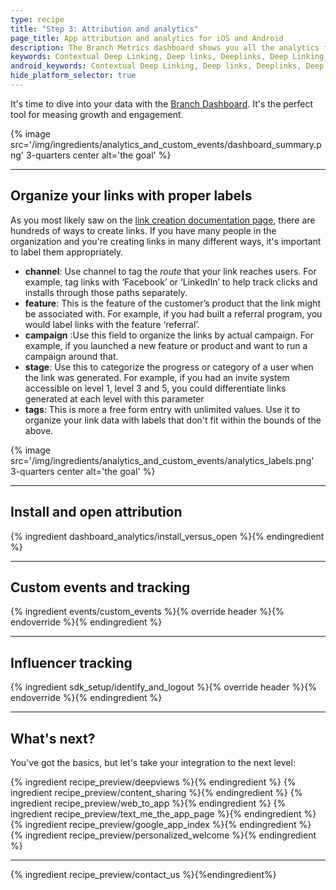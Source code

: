 ```yaml
---
type: recipe
title: "Step 3: Attribution and analytics"
page_title: App attribution and analytics for iOS and Android
description: The Branch Metrics dashboard shows you all the analytics for your iOS deep links. Track install attribution, measure marketing channels and ad campaigns.
keywords: Contextual Deep Linking, Deep links, Deeplinks, Deep Linking, Deeplinking, Deferred Deep Linking, Deferred Deeplinking, Google App Indexing, Google App Invites, Apple Universal Links, Apple Spotlight Search, Facebook App Links, AppLinks, Deepviews, Deep views, Attribution, Analytics, Dashboard, App Install, App Open, Conversion, iOS, objective-c, swift
android_keywords: Contextual Deep Linking, Deep links, Deeplinks, Deep Linking, Deeplinking, Deferred Deep Linking, Deferred Deeplinking, Google App Indexing, Google App Invites, Apple Universal Links, Apple Spotlight Search, Facebook App Links, AppLinks, Deepviews, Deep views, Attribution, Analytics, Dashboard, App Install, App Open, Conversion, Android
hide_platform_selector: true
---
```


It's time to dive into your data with the [Branch Dashboard](https://dashboard.branch.io). It's the perfect tool for measing growth and engagement.

{% image src='/img/ingredients/analytics_and_custom_events/dashboard_summary.png' 3-quarters center alt='the goal' %}

-----

## Organize your links with proper labels

As you most likely saw on the [link creation documentation page](/link_creation_guide/), there are hundreds of ways to create links. If you have many people in the organization and you're creating links in many different ways, it's important to label them appropriately.

* **channel**: Use channel to tag the _route_ that your link reaches users. For example, tag links with ‘Facebook’ or ‘LinkedIn’ to help track clicks and installs through those paths separately.
* **feature**: This is the feature of the customer’s product that the link might be associated with. For example, if you had built a referral program, you would label links with the feature ‘referral’.
* **campaign** :Use this field to organize the links by actual campaign. For example, if you launched a new feature or product and want to run a campaign around that.
* **stage**: Use this to categorize the progress or category of a user when the link was generated. For example, if you had an invite system accessible on level 1, level 3 and 5, you could differentiate links generated at each level with this parameter
* **tags**: This is more a free form entry with unlimited values. Use it to organize your link data with labels that don't fit within the bounds of the above.

{% image src='/img/ingredients/analytics_and_custom_events/analytics_labels.png' 3-quarters center alt='the goal' %}

-----

## Install and open attribution

{% ingredient dashboard_analytics/install_versus_open %}{% endingredient %}

-----

## Custom events and tracking

{% ingredient events/custom_events %}{% override header %}{% endoverride %}{% endingredient %}

-----

## Influencer tracking

{% ingredient sdk_setup/identify_and_logout %}{% override header %}{% endoverride %}{% endingredient %}

-----

## What's next?

You've got the basics, but let's take your integration to the next level:

{% ingredient recipe_preview/deepviews %}{% endingredient %}
{% ingredient recipe_preview/content_sharing %}{% endingredient %}
{% ingredient recipe_preview/web_to_app %}{% endingredient %}
{% ingredient recipe_preview/text_me_the_app_page %}{% endingredient %}
{% ingredient recipe_preview/google_app_index %}{% endingredient %}
{% ingredient recipe_preview/personalized_welcome %}{% endingredient %}

-----

{% ingredient recipe_preview/contact_us %}{%endingredient%}
